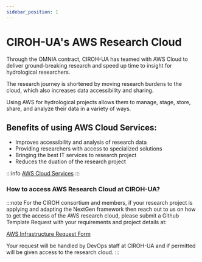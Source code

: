 ```yaml
---
sidebar_position: 1
---
```


# CIROH-UA's AWS Research Cloud

Through the OMNIA contract, CIROH-UA has teamed with AWS Cloud to deliver ground-breaking research and speed up time to insight for hydrological researchers.

The research journey is shortened by moving research burdens to the cloud, which also increases data accessibility and sharing.

Using AWS for hydrological projects allows them to manage, stage, store, share, and analyze their data in a variety of ways.


## Benefits of using AWS Cloud Services:

- Improves accessibility and analysis of research data
- Providing researchers with access to specialized solutions
- Bringing the best IT services to research project
- Reduces the duation of the research project


:::info
<a href="https://aws.amazon.com/">AWS Cloud Services</a>
:::

### How to access AWS Research Cloud at CIROH-UA?
:::note
For the CIROH consortium and members, if your research project is applying and adapting the NextGen framework then reach out to us on how to get the access of the AWS research cloud, please submit a Github Template Request with your requirements and project details at:

<a href="https://github.com/CIROH-UA/CloudInfra/issues/new?assignees=&labels=infrastructure&projects=&template=aws_infrastructure_request.md&title=">AWS Infrastructure Request Form</a>

Your request will be handled by DevOps staff at CIROH-UA and if permitted will be given access to the research cloud.
:::